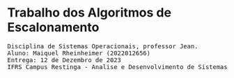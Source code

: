 # Trabalho dos Algoritmos de Escalonamento
<pre>Disciplina de Sistemas Operacionais, professor Jean.
Aluno: Maiquel Rheinheimer (2022012656)
Entrega: 12 de Dezembro de 2023
IFRS Campus Restinga - Analise e Desenvolvimento de Sistemas</pre>
